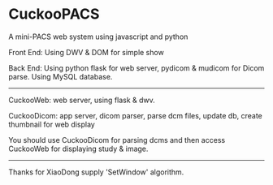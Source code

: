# CuckooPACS
A mini-PACS web system using javascript and python

Front End:
Using DWV & DOM for simple show

Back End:
Using python  flask for web server, pydicom & mudicom for Dicom parse.
Using MySQL database.

---------------
CuckooWeb: web server, using flask & dwv.

CuckooDicom: app server, dicom parser, parse dcm files, update db, create thumbnail for web display

You should use CuckooDicom for parsing dcms and then access CuckooWeb for displaying study & image.

-----------
Thanks for XiaoDong supply 'SetWindow' algorithm.
